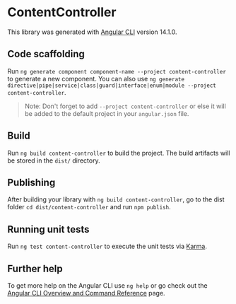 # ContentController

This library was generated with [Angular CLI](https://github.com/angular/angular-cli) version 14.1.0.

## Code scaffolding

Run `ng generate component component-name --project content-controller` to generate a new component. You can also use `ng generate directive|pipe|service|class|guard|interface|enum|module --project content-controller`.
> Note: Don't forget to add `--project content-controller` or else it will be added to the default project in your `angular.json` file. 

## Build

Run `ng build content-controller` to build the project. The build artifacts will be stored in the `dist/` directory.

## Publishing

After building your library with `ng build content-controller`, go to the dist folder `cd dist/content-controller` and run `npm publish`.

## Running unit tests

Run `ng test content-controller` to execute the unit tests via [Karma](https://karma-runner.github.io).

## Further help

To get more help on the Angular CLI use `ng help` or go check out the [Angular CLI Overview and Command Reference](https://angular.io/cli) page.
